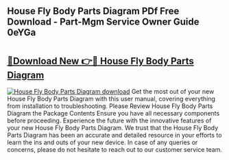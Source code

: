 ## House Fly Body Parts Diagram PDf Free Download - Part-Mgm Service Owner Guide 0eYGa

# <h2><a href="http://dflwwsd.blite.top/?on=House+Fly+Body+Parts+Diagram">🔗Download New 👉🔴 House Fly Body Parts Diagram</a></h2>

[![House Fly Body Parts Diagram download](https://i.imgur.com/lujVjoI.png)](http://dflwwsd.blite.top/?on=House+Fly+Body+Parts+Diagram)
Get the most out of your new House Fly Body Parts Diagram with this user manual, covering everything from installation to troubleshooting. Please Review House Fly Body Parts Diagram the Package Contents Ensure you have all necessary components before proceeding. Experience the future with the innovative features of your new House Fly Body Parts Diagram. We trust that the House Fly Body Parts Diagram has been an accurate and detailed resource in your efforts to learn the ins and outs of your new device. In case of any queries or concerns, please do not hesitate to reach out to our customer service team.
